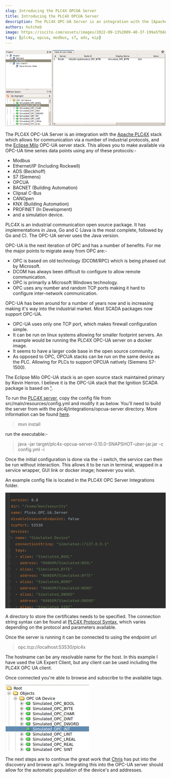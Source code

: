 ```yaml
---
slug: Introducing the PLC4X OPCUA Server
title: Introducing the PLC4X OPCUA Server
description: The PLC4X OPC-UA Server is an integration with the [Apache PLC4X](http://plc4x.apache.org) stack which allows for communication via a number of industrial protocols, and the [Eclipse Milo](https://projects.eclipse.org/projects/iot.milo) OPC-UA server stack.
authors: hutcheb  
image: https://iscito.com/assets/images/2022-09-13%2009-40-37-199a5fb68094c4a23bd520bc2b4d0b99.png
tags: [plc4x, opcua, modbus, s7, ads, eip]
---
```


![PLC4X OPCUA Server Online](2022-09-13%2009-40-37.png)

The PLC4X OPC-UA Server is an integration with the [Apache PLC4X](http://plc4x.apache.org)
stack which allows for communication via a number of industrial
protocols, and the [Eclipse Milo](https://projects.eclipse.org/projects/iot.milo) OPC-UA server stack.
This allows you to make available via OPC-UA time series data points 
using any of these protocols:-
- Modbus
- Ethernet/IP (Including Rockwell)
- ADS (Beckhoff)
- S7 (Siemens)
- OPCUA
- BACNET (Building Automation)
- Clipsal C-Bus
- CANOpen
- KNX (Building Automation)
- PROFINET (In Development)
- and a simulation device.

<!--truncate-->

PLC4X is an industrial communication open source package. It has implementations in
Java, Go and C (Java is the most complete, followed by Go and C). The OPC-UA server
uses the Java version. 

OPC-UA is the next iteration of OPC and has a number of benefits. For me the major 
points to migrate away from OPC are:-
- OPC is based on old technology (DCOM/RPC) which is being phased out by Microsoft.
- DCOM has always been difficult to configure to allow remote communication.
- OPC is primarily a Microsoft Windows technology.
- OPC uses any number and random TCP ports making it hard to configure inter-network
communication.

OPC-UA has been around for a number of years now and is increasing making it's way into
the industrial market. Most SCADA packages now support OPC-UA.
- OPC-UA uses only one TCP port, which makes firewall configuration simple.
- It can be run on linux systems allowing for smaller footprint servers. An example would
be running the PLC4X OPC-UA server on a docker image.
- It seems to have a larger code base in the open source community.
- As opposed to OPC, OPCUA stacks can be run on the same device as the PLC. Allowing for PLCs
to support OPCUA natively (Siemens S7-1500).

The Eclipse Milo OPC-UA stack is an open source stack maintained primary by Kevin Herron. I believe it is
the OPC-UA stack that the Ignition SCADA package is based on [¹](https://stackoverflow.com/questions/59279504/why-ignitions-opc-ua-is-not-based-on-opc-foundation).

To run the [PLC4X server](https://github.com/apache/plc4x/tree/develop/plc4j/integrations/opcua-server), copy the config file from src/main/resources/config.yml and modify it as below.
You'll need to build the server from with the plc4j/integrations/opcua-server directory. 
More information can be found [here](https://plc4x.apache.org/users/integrations/eclipse-milo.html).

> mvn install

run the executable:-

>    java -jar target/plc4x-opcua-server-0.10.0-SNAPSHOT-uber-jar.jar -c config.yml -i

Once the initial configuration is done via the -i switch, the service can then
be run without interaction. This allows it to be run in terminal, wrapped in a service wrapper, GUI link or docker image;
however you wish.

An example config file is located in the PLC4X OPC Server Integrations folder.

![PLC4X Config file](2022-09-12%2010-46-02.png)

A directory to store the certificates needs to be specified.
The connection string syntax can be found at [PLC4X Protocol Syntax](https://plc4x.apache.org/users/protocols/index.html),
which varies depending on the protocol and parameters available.

Once the server is running it can be connected to using the endpoint url 
>   opc.tcp://localhost:53530/plc4x

The hostname can be any resolvable name for the host. In this example I have used the 
UA Expert Client, but any client can be used including the PLC4X OPC UA client.

Once connected you're able to browse and subscribe to the available tags.

![Tag Browsing](2022-09-12%2010-31-45.png)

The next steps are to continue the great work that [Chris](https://github.com/chrisdutz) has put into the discovery and browse api's. Integrating this
into the OPC-UA server should allow for the automatic population of the device's and addresses.